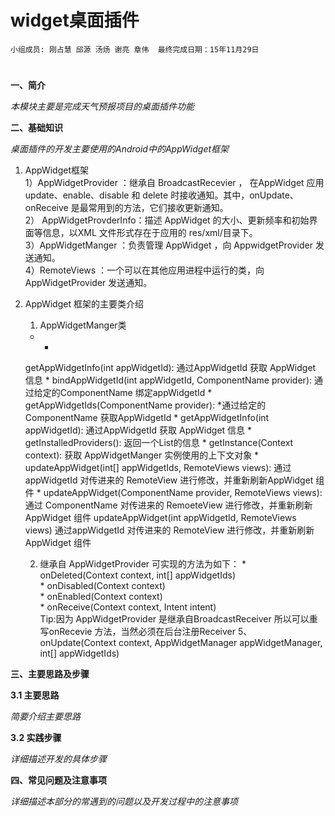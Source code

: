 # widget桌面插件


    小组成员: 刚占慧 邱源 汤炀 谢亮 章伟  最终完成日期：15年11月29日
# 

**一、简介**

*本模块主要是完成天气预报项目的桌面插件功能*

**二、基础知识**

*桌面插件的开发主要使用的Android中的AppWidget框架*   
1. AppWidget框架      
    1）AppWidgetProvider ：继承自 BroadcastRecevier ， 在AppWidget 应用 update、enable、disable 和 delete 时接收通知。其中，onUpdate、onReceive 是最常用到的方法，它们接收更新通知。      
    2） AppWidgetProvderInfo：描述 AppWidget 的大小、更新频率和初始界面等信息，以XML 文件形式存在于应用的 res/xml/目录下。   
    3）AppWidgetManger ：负责管理 AppWidget ，向 AppwidgetProvider 发送通知。  
    4）RemoteViews ：一个可以在其他应用进程中运行的类，向 AppWidgetProvider 发送通知。
2. AppWidget 框架的主要类介绍  
     1) AppWidgetManger类
    * 
        * 
    getAppWidgetInfo(int appWidgetId):
    通过AppWidgetId 获取 AppWidget 信息
        * 
    bindAppWidgetId(int appWidgetId, ComponentName provider): 通过给定的ComponentName 绑定appWidgetId
        * 
    getAppWidgetIds(ComponentName provider):
    *通过给定的ComponentName 获取AppWidgetId
        * 
    getAppWidgetInfo(int appWidgetId):
    通过AppWidgetId 获取 AppWidget 信息
        * 
    getInstalledProviders():
    返回一个List<AppWidgetProviderInfo>的信息
        * 
    getInstance(Context context):
    获取 AppWidgetManger 实例使用的上下文对象
        * 
    updateAppWidget(int[] appWidgetIds, RemoteViews views):
    通过appWidgetId 对传进来的 RemoteView 进行修改，并重新刷新AppWidget 组件
        * 
    updateAppWidget(ComponentName provider, RemoteViews views): 
    通过 ComponentName 对传进来的 RemoeteView 进行修改，并重新刷新AppWidget 组件
    updateAppWidget(int appWidgetId, RemoteViews views) 通过appWidgetId 对传进来的 RemoteView 进行修改，并重新刷新AppWidget 组件

     2) 继承自 AppWidgetProvider 可实现的方法为如下：
        * 
    onDeleted(Context context, int[] appWidgetIds)  
        * 
    onDisabled(Context context)   
        * 
    onEnabled(Context context)  
        * 
    onReceive(Context context, Intent intent)   
  Tip:因为 AppWidgetProvider 是继承自BroadcastReceiver  所以可以重写onRecevie 方法，当然必须在后台注册Receiver
5、onUpdate(Context context, AppWidgetManager appWidgetManager, int[] appWidgetIds)

   

**三、主要思路及步骤**

**3.1 主要思路**

*简要介绍主要思路*

**3.2 实践步骤**

*详细描述开发的具体步骤*

**四、常见问题及注意事项**

*详细描述本部分的常遇到的问题以及开发过程中的注意事项*
